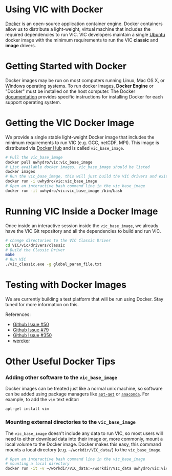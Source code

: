 Using VIC with Docker
========

[Docker](http://www.docker.com) is an open-source application container engine. Docker containers allow us to distribute a light-weight, virtual machine that includes the required dependencies to run VIC. VIC developers maintain a single [Ubuntu](http://www.ubuntu.com/) docker image with the minimum requirements to run the VIC **classic** and **image** drivers.

# Getting Started with Docker
Docker images may be run on most computers running Linux, Mac OS X, or Windows operating systems. To run docker images, **Docker Engine** or "Docker" must be installed on the host computer. The Docker [documentation](https://docs.docker.com/) provides specific instructions for installing Docker for each support operating system.

# Getting the VIC Docker Image
We provide a single stable light-weight Docker image that includes the minimum requirements to run VIC (e.g. GCC, netCDF, MPI). This image is distributed via [Docker Hub](https://hub.docker.com/) and is called `vic_base_image`.

```Bash
# Pull the vic_base_image
docker pull uwhydro/vic:vic_base_image
# List available docker images, vic_base_image should be listed
docker images
# Run the vic_base_image, this will just build the VIC drivers and exit
docker run -i uwhydro/vic:vic_base_image
# Open an interactive bash command line in the vic_base_image
docker run -it uwhydro/vic:vic_base_image /bin/bash
```

# Running VIC Inside a Docker Image
Once inside an interactive session inside the `vic_base_image`, we already have the VIC Git repository and all the dependencies to build and run VIC.

```Bash
# change directories to the VIC Classic Driver
cd VIC/vic/drivers/classic
# Build the Classic Driver
make
# Run VIC
./vic_classic.exe -g global_param_file.txt
```

# Testing with Docker Images
We are currently building a test platform that will be run using Docker.  Stay tuned for more information on this.

References:
- [Github Issue #50](https://github.com/UW-Hydro/VIC/issues/50)
- [Github Issue #79](https://github.com/UW-Hydro/VIC/issues/50)
- [Github Issue #350](https://github.com/UW-Hydro/VIC/issues/350)
- [wercker](http://wercker.com/)

# Other Useful Docker Tips

### Adding other software to the `vic_base_image`
Docker images can be treated just like a normal unix machine, so software can be added using package managers like [`apt-get`](https://help.ubuntu.com/community/AptGet/Howto) or [`anaconda`](https://anaconda.org).  For example, to add the `vim` text editor:

```Bash
apt-get install vim
```

### Mounting external directories to the `vic_base_image`
The `vic_base_image` doesn't include any data to run VIC, so most users will need to either download data into their image or, more commonly, mount a local volume to the Docker image. Docker makes this easy, this command mounts a local directory (e.g. `~/workdir/VIC_data/`) to the `vic_base_image`.

```Bash
# Open an interactive bash command line in the vic_base_image
# mounting a local directory
docker run -it -v ~/workdir/VIC_data:~/workdir/VIC_data uwhydro/vic:vic_base_image /bin/bash
```
